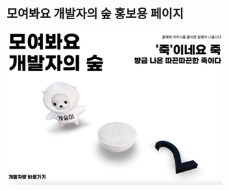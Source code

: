 # 모여봐요 개발자의 숲 홍보용 페이지



![](https://github.com/mogaesuup/mogaesup_promotion/blob/master/thumbnail.png?raw=true)

